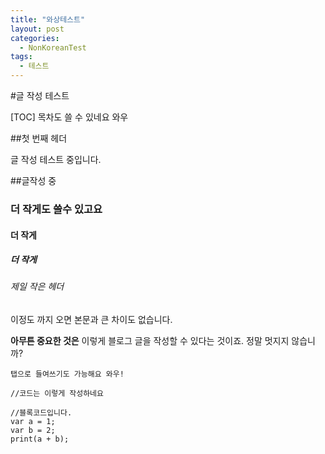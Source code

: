 ```yaml
---
title: "와상테스트"
layout: post
categories:
  - NonKoreanTest
tags:
  - 테스트
---
```



#글 작성 테스트


[TOC]
목차도 쓸 수 있네요 와우


##첫 번째 헤더

글 작성 테스트 중입니다.

##글작성 중
### 더 작게도 쓸수 있고요
#### 더 작게
##### 더 작게
###### 제일 작은 헤더

이정도 까지 오면 본문과 큰 차이도 없습니다.

**아무튼 중요한 것은** 이렇게 블로그 글을 작성할 수 있다는 것이죠. 정말 멋지지 않습니까?

	탭으로 들여쓰기도 가능해요 와우!

`//코드는 이렇게 작성하네요`
```
//블록코드입니다.
var a = 1;
var b = 2;
print(a + b);
```

